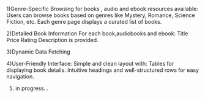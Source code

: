 1)Genre-Specific Browsing for books , audio and ebook resources available:
  Users can browse books based on genres like Mystery, Romance, Science Fiction, etc.
  Each genre page displays a curated list of books.
  
2)Detailed Book Information
  For each book,audiobooks and ebook:
  Title
  Price
  Rating
  Description is provided.

3)Dynamic Data Fetching

4)User-Friendly Interface:
  Simple and clean layout with:
  Tables for displaying book details.
  Intuitive headings and well-structured rows for easy navigation.  

5) in progress...
